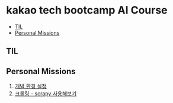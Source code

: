 # kakao tech bootcamp AI Course
- <a href="#til">TIL</a>
- <a href="#personal-missions">Personal Missions</a>

## TIL

## Personal Missions
1. [개발 환경 설정](PersonalMissions/setting_up_the_development_environment.md)
2. [크롤링 - scrapy 사용해보기](PersonalMissions/try_to_use_scrapy.md)
<!-- 1. [개발 환경 설정]() -->